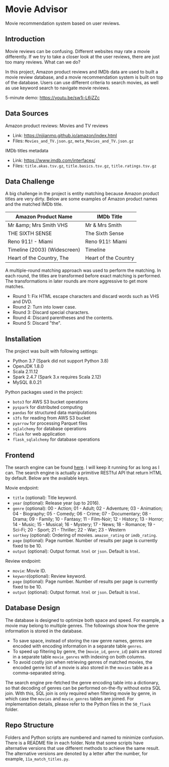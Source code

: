 # Movie Advisor

Movie recommendation system based on user reviews.

## Introduction

Movie reviews can be confusing. Different websites may rate a movie differently. If we try to take a closer look at the user reviews, there are just too many reviews. What can we do?

In this project, Amazon product reviews and IMDb data are used to built a movie review database, and a movie recommendation system is built on top of the database. Users can use different criteria to search movies, as well as use keyword search to navigate movie reviews.

5-minute demo: https://youtu.be/sw1i-L6jZZc

## Data Sources

Amazon product reviews: Movies and TV reviews
- Link: https://nijianmo.github.io/amazon/index.html
- Files: `Movies_and_TV.json.gz`, `meta_Movies_and_TV.json.gz`

IMDb titles metadata
- Link: https://www.imdb.com/interfaces/
- Files: `title.akas.tsv.gz`, `title.basics.tsv.gz`, `title.ratings.tsv.gz`

## Data Challenge

A big challenge in the project is entity matching because Amazon product titles are very dirty. Below are some examples of Amazon product names and the matched IMDb title.

| Amazon Product Name          | IMDb Title           |
| ---------------------------- | -------------------- |
| Mr \&amp; Mrs Smith VHS      | Mr & Mrs Smith       |
| THE SIXTH SENSE              | The Sixth Sense      |
| Reno 911! - Miami            | Reno 911!: Miami     |
| Timeline (2003) (Widescreen) | Timeline             |
| Heart of the Country, The    | Heart of the Country |

A multiple-round matching approach was used to perform the matching. In each round, the titles are transformed before exact matching is performed. The transformations in later rounds are more aggressive to get more matches.
- Round 1: Fix HTML escape characters and discard words such as VHS and DVD.
- Round 2: Turn into lower case.
- Round 3: Discard special characters.
- Round 4: Discard parentheses and the contents.
- Round 5: Discard "the".

## Installation

The project was built with following settings:
- Python 3.7 (Spark did not support Python 3.8)
- OpenJDK 1.8.0
- Scala 2.11.12
- Spark 2.4.7 (Spark 3.x requires Scala 2.12)
- MySQL 8.0.21

Python packages used in the project:
- `boto3` for AWS S3 bucket operations
- `pyspark` for distributed computing
- `pandas` for structured data manipulations
- `s3fs` for reading from AWS S3 bucket
- `pyarrow` for processing Parquet files
- `sqlalchemy` for database operations
- `flask` for web application
- `flask_sqlalchemy` for database operations

## Frontend

The search engine can be found [here](http://www.databuilder.xyz/movie). I will keep it running for as long as I can. The search engine is actually a primitive RESTful API that return HTML by default. Below are the available keys.

Movie endpoint:
- `title` (optional): Title keyword.
- `year` (optional): Release year (up to 2016).
- `genre` (optional): 00 - Action; 01 - Adult; 02 - Adventure; 03 - Animation; 04 - Biography; 05 - Comedy; 06 - Crime; 07 - Documentary; 08 - Drama; 09 - Family; 10 - Fantasy; 11 - Film-Noir; 12 - History; 13 - Horror; 14 - Music; 15 - Musical; 16 - Mystery; 17 - News; 18 - Romance; 19 - Sci-Fi; 20 - Sport; 21 - Thriller; 22 - War; 23 - Western
- `sortkey` (optional): Ordering of movies. `amazon_rating` or `imdb_rating`.
- `page` (optional): Page number. Number of results per page is currently fixed to be 10.
- `output` (optional): Output format. `html` or `json`. Default is `html`.

Review endpoint:
- `movie`: Movie ID.
- `keyword`(optional): Review keyword. 
- `page` (optional): Page number. Number of results per page is currently fixed to be 10.
- `output` (optional): Output format. `html` or `json`. Default is `html`.

## Database Design

The database is designed to optimize both space and speed. For example, a movie may belong to multiple genres. The followings show how the genre information is stored in the database.

- To save space, instead of storing the raw genre names, genres are encoded with encoding information in a separate table `genres`.
- To speed up filtering by genre, the (`movie_id`, `genre_id`) pairs are stored in a separate table `movie_genres` with indexing on both columns.
- To avoid costly join when retrieving genres of matched movies, the encoded genre list of a movie is also stored in the `movies` table as a comma-separated string.

The search engine pre-fetched the genre encoding table into a dictionary, so that decoding of genres can be performed on-the-fly without extra SQL join. With this, SQL join is only required when filtering movie by genre, in which case the `movies` and `movie_genres` tables are joined. For implementation details, please refer to the Python files in the `50_flask` folder.

## Repo Structure

Folders and Python scripts are numbered and named to minimize confusion. There is a README file in each folder. Note that some scripts have alternative versions that use different methods to achieve the same result. The alternative versions are denoted by a letter after the number, for example, `11a_match_titles.py`.